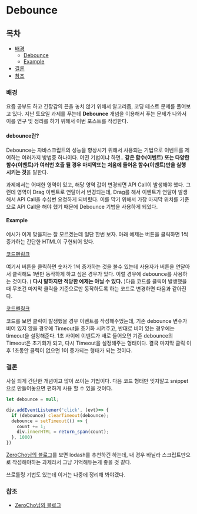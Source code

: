 # Debounce

## 목차

- [배경](#배경)
  - [Debounce](#debounce란)
  - [Example](#example)
- [결론](#결론)
- [참조](#참조)

### 배경

요즘 공부도 하고 긴장감의 끈을 놓치 않기 위해서 알고리즘, 코딩 테스트 문제를 풀어보고 있다. 지난 토요일 과제를 푸는데 **Debounce** 개념을 이용해서 푸는 문제가 나와서 이를 연구 및 정리를 하기 위해서 이번 포스트를 작성한다.

#### debounce란?

Debounce는 자바스크립트의 성능을 향상시기 위해서 사용되는 기법으로 이벤트를 제어하는 여러가지 방법중 하나이다. 어떤 기법이냐 하면.. **같은 함수(이벤트) 또는 다양한 함수(이벤트)가 여러번 호출 될 경우 마지막또는 처음에 들어온 함수(이벤트)만을 실행 시키는 것**을 말한다.

과제에서는 어떠한 영역이 있고, 해당 영역 값이 변경되면 API Call이 발생해야 했다. 그런데 영역이 Drag 이벤트로 연달아서 변경되는데, Drag를 해서 이벤트가 연달아 발생해서 API Call을 수십번 요청하게 되버렸다. 이를 막기 위해서 가장 마지막 위치를 기준으로 API Call을 해야 했기 때문에 Debounce 기법을 사용하게 되었다.

#### Example

예시가 이게 맞을지는 잘 모르곘는데 일단 한번 보자. 아래 예제는 버튼을 클릭하면 1씩 증가하는 간단한 HTML이 구현되어 있다.

[코드펜링크](https://codepen.io/threesnakes/pen/gOPwYaq)

여기서 버튼을 클릭하면 숫자가 1씩 증가하는 것을 볼수 있는데 사용자가 버튼을 연달아서 클릭해도 1번만 동작하게 하고 싶은 경우가 있다. 이럴 경우에 debounce를 사용하는 것이다. ( **다시 말하지만 적당한 예제는 아닐 수 있다.** )다음 코드를 클릭이 발생했을때 무조건 마지막 클릭을 기준으로만 동작하도록 하는 코드로 변경하면 다음과 같아진다.

[코드펜링크](https://codepen.io/threesnakes/pen/wvMzwyB)

코드를 보면 클릭이 발생했을 경우 이벤트를 작성해주었는데, 기존 debounce 변수가 비어 있지 않을 경우에 Timeout을 초기화 시켜주고, 반대로 비어 있는 경우에는 timeout을 설정해준다. 1초 사이에 이벤트가 새로 들어오면 기존 debounce의 Timeout은 초기화가 되고, 다시 Timeout을 설정해주는 형태이다. 결국 마지막 클릭 이후 1초동안 클릭이 없으면 1이 증가되는 형태가 되는 것이다.

### 결론

사실 되게 간단한 개념이고 많이 쓰이는 기법이다. 다음 코드 형태만 잊지말고 snippet으로 만들어놓으면 편하게 사용 할 수 있을 것이다.

``` js
let debounce = null;

div.addEventListener('click', (evt)=> {
  if (debounce) clearTimeout(debounce);
  debounce = setTimeout(() => {
    count += 1;
    div.innerHTML = return_span(count);
  }, 1000)
})
```

[ZeroCho님의 블로그](https://www.zerocho.com/category/JavaScript/post/59a8e9cb15ac0000182794fa)를 보면 lodash를 추천하긴 하는데, 내 경우 바닐라 스크립트만으로 작성해야하는 과제라서 그냥 기억해두는게 좋을 것 같다.

쓰로틀링 기법도 있는데 이거는 나중에 정리해 봐야겠다.

### 참조

- [ZeroCho님의 블로그](https://www.zerocho.com/category/JavaScript/post/59a8e9cb15ac0000182794fa)